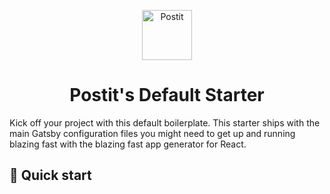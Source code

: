 <p align="center">
  <a href="https://postit.blog">
    <img alt="Postit" src="https://postit.blog/images/post-it-brand.png" width="80" />
  </a>
</p>
<h1 align="center">
  Postit's Default Starter
</h1>

Kick off your project with this default boilerplate. This starter ships with the main Gatsby configuration files you might need to get up and running blazing fast with the blazing fast app generator for React.


## 🚀 Quick start

